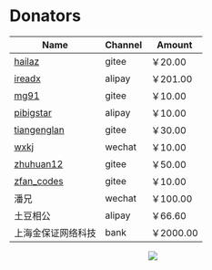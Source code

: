 # Donators

<div align=center>

| Name | Channel | Amount
|---|---|---
|[hailaz](https://gitee.com/hailaz)|gitee|￥20.00
|[ireadx](https://github.com/ireadx)|alipay|￥201.00
|[mg91](https://gitee.com/mg91)|gitee|￥10.00
|[pibigstar](https://github.com/pibigstar)|alipay|￥10.00
|[tiangenglan](https://gitee.com/tiangenglan)|gitee|￥30.00
|[wxkj](https://gitee.com/wxkj)|wechat|￥10.00
|[zhuhuan12](https://gitee.com/zhuhuan12)|gitee|￥50.00
|[zfan_codes](https://gitee.com/zfan_codes)|gitee|￥10.00
|潘兄|wechat|￥100.00
|土豆相公|alipay|￥66.60
|上海金保证网络科技|bank|￥2000.00



<img src="https://goframe.org/images/donate.png"/>

</div>

